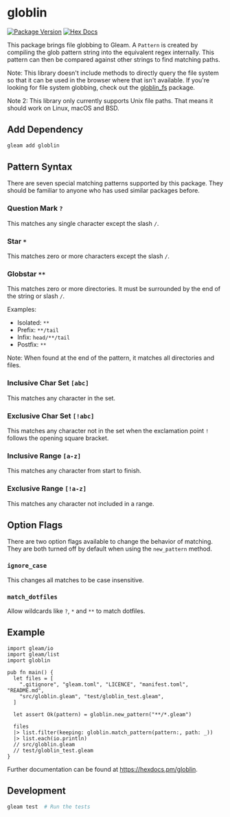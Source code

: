 # globlin

[![Package Version](https://img.shields.io/hexpm/v/globlin)](https://hex.pm/packages/globlin)
[![Hex Docs](https://img.shields.io/badge/hex-docs-ffaff3)](https://hexdocs.pm/globlin/)

This package brings file globbing to Gleam. A `Pattern` is created by compiling the glob pattern string into the equivalent regex internally. This pattern can then be compared against other strings to find matching paths.

Note: This library doesn't include methods to directly query the file system so that it can be used in the browser where that isn't available. If you're looking for file system globbing, check out the [globlin_fs](https://hexdocs.pm/globlin_fs/index.html) package.

Note 2: This library only currently supports Unix file paths. That means it should work on Linux, macOS and BSD.

## Add Dependency

```sh
gleam add globlin
```

## Pattern Syntax

There are seven special matching patterns supported by this package. They should be familiar to anyone who has used similar packages before.

### Question Mark `?`

This matches any single character except the slash `/`.

### Star `*`

This matches zero or more characters except the slash `/`.

### Globstar `**`

This matches zero or more directories. It must be surrounded by the end of the string or slash `/`.

Examples:
- Isolated: `**`
- Prefix: `**/tail`
- Infix: `head/**/tail`
- Postfix: `**`

Note: When found at the end of the pattern, it matches all directories and files.

### Inclusive Char Set `[abc]`

This matches any character in the set.

### Exclusive Char Set `[!abc]`

This matches any character not in the set when the exclamation point `!` follows the opening square bracket.

### Inclusive Range `[a-z]`

This matches any character from start to finish.

### Exclusive Range `[!a-z]`

This matches any character not included in a range.

## Option Flags

There are two option flags available to change the behavior of matching. They are both turned off by default when using the `new_pattern` method.

### `ignore_case`

This changes all matches to be case insensitive.

### `match_dotfiles`

Allow wildcards like `?`, `*` and `**` to match dotfiles.

## Example

```gleam
import gleam/io
import gleam/list
import globlin

pub fn main() {
  let files = [
    ".gitignore", "gleam.toml", "LICENCE", "manifest.toml", "README.md",
    "src/globlin.gleam", "test/globlin_test.gleam",
  ]

  let assert Ok(pattern) = globlin.new_pattern("**/*.gleam")

  files
  |> list.filter(keeping: globlin.match_pattern(pattern:, path: _))
  |> list.each(io.println)
  // src/globlin.gleam
  // test/globlin_test.gleam
}
```

Further documentation can be found at <https://hexdocs.pm/globlin>.

## Development

```sh
gleam test  # Run the tests
```
